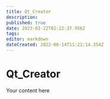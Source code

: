 ```yaml
---
title: Qt_Creator
description: 
published: true
date: 2023-02-22T02:22:37.956Z
tags: 
editor: markdown
dateCreated: 2022-06-14T11:22:14.354Z
---
```


# Qt_Creator
Your content here